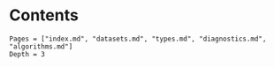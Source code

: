 
# Contents 
```@contents
Pages = ["index.md", "datasets.md", "types.md", "diagnostics.md", "algorithms.md"]
Depth = 3
```





